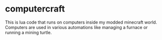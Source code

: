 # computercraft

This is lua code that runs on computers inside my modded minecraft world. Computers are used in various automations like managing a furnace or running a mining turtle.